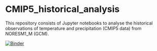 # CMIP5_historical_analysis
This repository consists of Jupyter notebooks to analyse the historical observations of temperature and precipitation (CMIP5 data) from NORESM1_M (GCM).

[![Binder](https://mybinder.org/badge_logo.svg)](https://mybinder.org/v2/gh/vignesh1987/CMIP5_historical_analysis/HEAD?filepath=GCM_analysis_vignesh.ipynb)
